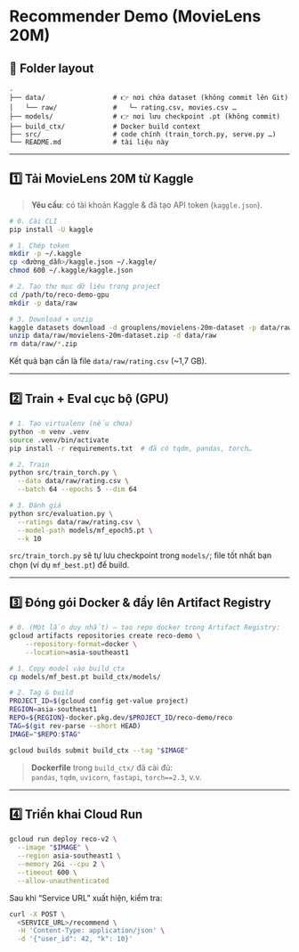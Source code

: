 # Recommender Demo (MovieLens 20M)

## 📁 Folder layout

```
.
├── data/                 # 👉 nơi chứa dataset (không commit lên Git)
│   └── raw/              #   └─ rating.csv, movies.csv …
├── models/               # 👉 nơi lưu checkpoint .pt (không commit)
├── build_ctx/            # Docker build context
├── src/                  # code chính (train_torch.py, serve.py …)
└── README.md             # tài liệu này
```

---

## 1️⃣ Tải MovieLens 20M từ Kaggle

> **Yêu cầu**: có tài khoản Kaggle & đã tạo API token (`kaggle.json`).

```bash
# 0. Cài CLI
pip install -U kaggle

# 1. Chép token
mkdir -p ~/.kaggle
cp <đường_dẫn>/kaggle.json ~/.kaggle/
chmod 600 ~/.kaggle/kaggle.json

# 2. Tạo thư mục dữ liệu trong project
cd /path/to/reco-demo-gpu
mkdir -p data/raw

# 3. Download + unzip
kaggle datasets download -d grouplens/movielens-20m-dataset -p data/raw
unzip data/raw/movielens-20m-dataset.zip -d data/raw
rm data/raw/*.zip
```

Kết quả bạn cần là file `data/raw/rating.csv` (\~1,7 GB).

---

## 2️⃣ Train + Eval cục bộ (GPU)

```bash
# 1. Tạo virtualenv (nếu chưa)
python -m venv .venv
source .venv/bin/activate
pip install -r requirements.txt  # đã có tqdm, pandas, torch…

# 2. Train
python src/train_torch.py \
  --data data/raw/rating.csv \
  --batch 64 --epochs 5 --dim 64

# 3. Đánh giá
python src/evaluation.py \
  --ratings data/raw/rating.csv \
  --model-path models/mf_epoch5.pt \
  --k 10
```

`src/train_torch.py` sẽ tự lưu checkpoint trong `models/`; file tốt nhất bạn chọn (ví dụ `mf_best.pt`) để build.

---

## 3️⃣ Đóng gói Docker & đẩy lên Artifact Registry

```bash
# 0. (Một lần duy nhất) – tạo repo docker trong Artifact Registry:
gcloud artifacts repositories create reco-demo \
    --repository-format=docker \
    --location=asia-southeast1

# 1. Copy model vào build_ctx
cp models/mf_best.pt build_ctx/models/

# 2. Tag & build
PROJECT_ID=$(gcloud config get-value project)
REGION=asia-southeast1
REPO=${REGION}-docker.pkg.dev/$PROJECT_ID/reco-demo/reco
TAG=$(git rev-parse --short HEAD)
IMAGE="$REPO:$TAG"

gcloud builds submit build_ctx --tag "$IMAGE"
```

> **Dockerfile** trong `build_ctx/` đã cài đủ:\
> `pandas`, `tqdm`, `uvicorn`, `fastapi`, `torch==2.3`, v.v.

---

## 4️⃣ Triển khai Cloud Run

```bash
gcloud run deploy reco-v2 \
  --image "$IMAGE" \
  --region asia-southeast1 \
  --memory 2Gi --cpu 2 \
  --timeout 600 \
  --allow-unauthenticated
```

Sau khi “Service URL” xuất hiện, kiểm tra:

```bash
curl -X POST \
  <SERVICE_URL>/recommend \
  -H 'Content-Type: application/json' \
  -d '{"user_id": 42, "k": 10}'
```
